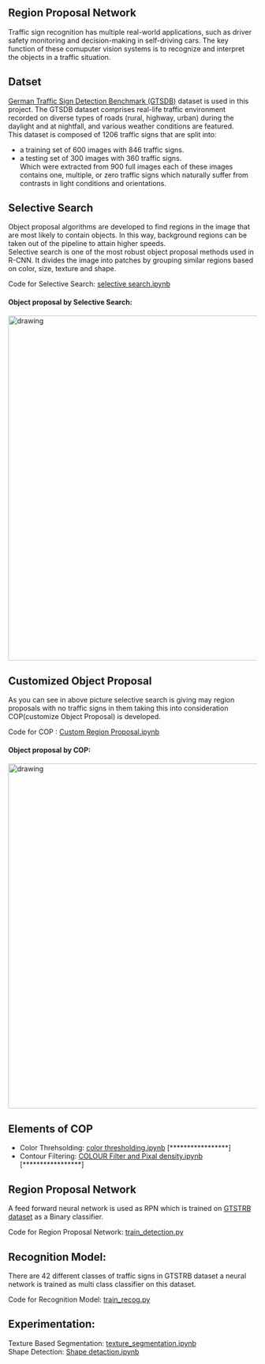 ## Region Proposal Network
Traffic sign recognition has multiple real-world applications, 
such as driver safety monitoring and decision-making in 
self-driving cars. The key function of these comuputer 
vision systems is to recognize and interpret the objects in a 
traffic situation.

## Datset
[German Traffic Sign Detection Benchmark (GTSDB)](https://benchmark.ini.rub.de/gtsdb_news.html) dataset is used 
in this project.
The GTSDB dataset comprises real-life traffic environment recorded
on diverse types of roads (rural, highway, urban) during the
daylight and at nightfall, and various weather conditions are 
featured.\
This dataset is composed of 1206 traffic signs that are split into:
- a training set of 600 images with 846 traffic signs.
- a testing set of 300 images with 360 traffic signs.\
Which were extracted from 900 full images each of these images contains one, multiple, or zero traffic signs which naturally suffer 
from contrasts in light conditions and orientations.

## Selective Search
Object proposal algorithms are developed to find regions in the 
image that are most likely to contain objects. In this way,
background regions can be taken out of the pipeline to attain
higher speeds.\
Selective search is one of the most robust object proposal methods
used in R-CNN. It divides the image into patches by grouping
similar regions based on color, size, texture and shape.

Code for Selective Search: [selective search.ipynb](https://github.com/U-Abhishek/Region-Proposal-For-Traffic-Sign-Detection/blob/master/selective%20search.ipynb)

#### Object proposal by Selective Search:
<img src="https://user-images.githubusercontent.com/86155658/151668255-58976f37-84b1-439c-8757-121270687a57.png" alt="drawing" style="width:700px;"/>

## Customized Object Proposal
As you can see in above picture selective search is giving may region proposals 
with no traffic signs in them taking this into consideration COP(customize Object
Proposal) is developed.

Code for COP : [Custom Region Proposal.ipynb](https://github.com/U-Abhishek/Region-Proposal-For-Traffic-Sign-Detection/blob/master/Custom%20Region%20Proposal.ipynb)

#### Object proposal by COP:
<img src="https://user-images.githubusercontent.com/86155658/151670115-009272fd-2aae-45b0-88bc-b41818b111a3.png" alt="drawing" style="width:700px;"/>

## Elements of COP
- Color Threhsolding: [color thresholding.ipynb](https://github.com/U-Abhishek/Region-Proposal-For-Traffic-Sign-Detection/blob/master/color%20thresholding.ipynb) 
[*****************]
- Contour Filtering: [COLOUR Filter and Pixal density.ipynb](https://github.com/U-Abhishek/Region-Proposal-For-Traffic-Sign-Detection/blob/master/COLOUR%20Filter%20and%20Pixal%20density.ipynb) 
[*****************]

## Region Proposal Network
A feed forward neural network is used as RPN which is trained on 
[GTSTRB dataset](https://benchmark.ini.rub.de/gtsrb_news.html) 
as a Binary classifier.

Code for Region Proposal Network: [train_detection.py](https://github.com/U-Abhishek/Region-Proposal-For-Traffic-Sign-Detection/blob/master/train_detection.py)


## Recognition Model:

There are 42 different classes of traffic signs in GTSTRB dataset 
a neural network is trained as multi class classifier on this dataset.

Code for Recognition Model: [train_recog.py](https://github.com/U-Abhishek/Region-Proposal-For-Traffic-Sign-Detection/blob/master/train_recog.py)

## Experimentation:
Texture Based Segmentation: [texture_segmentation.ipynb](https://github.com/U-Abhishek/Region-Proposal-For-Traffic-Sign-Detection/blob/master/texture_segmentation.ipynb)\
Shape Detection: [Shape detaction.ipynb](https://github.com/U-Abhishek/Region-Proposal-For-Traffic-Sign-Detection/blob/master/Shape%20detaction.ipynb)

